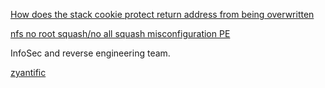 
[How does the stack cookie protect return address from being overwritten](https://security.stackexchange.com/questions/47341/how-does-the-stack-cookie-protect-return-address-from-being-overwrite)

[nfs no root squash/no all squash misconfiguration PE](https://book.hacktricks.xyz/linux-unix/privilege-escalation/nfs-no_root_squash-misconfiguration-pe)


InfoSec and reverse engineering team.

[zyantific](https://github.com/zyantific)
